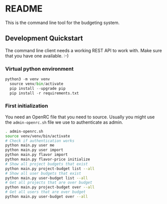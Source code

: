 # README

This is the command line tool for the budgeting system.

## Development Quickstart
The command line client needs a working REST API to work with.
Make sure that you have one available. :-)

### Virtual python environment

```python
python3 -m venv venv
  source venv/bin/activate
  pip install --upgrade pip
  pip install -r requirements.txt
```

### First initialization
You need an OpenRC file that you need to source.
Usually you might use the `admin-openrc.sh` file we use to authenticate as
admin.

```bash
. admin-openrc.sh
source venv/venv/bin/activate
# Check if authentication works
python main.py user me
python main.py user import
python main.py flavor import
python main.py flavor-price initialize
# Show all project budgets that exist
python main.py project-budget list --all
# Show all user budgets that exist
python main.py user-budget list --all
# Get all projects that are over budget
python main.py project-budget over --all
# Get all users that are over budget
python main.py user-budget over --all
```
